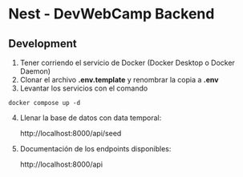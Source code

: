 # Nest - DevWebCamp Backend

## Development
1. Tener corriendo el servicio de Docker (Docker Desktop o Docker Daemon)
2. Clonar el archivo __.env.template__ y renombrar la copia a __.env__
3. Levantar los servicios con el comando
```
docker compose up -d
```
4. Llenar la base de datos con data temporal:

    http://localhost:8000/api/seed

5. Documentación de los endpoints disponibles:

    http://localhost:8000/api
